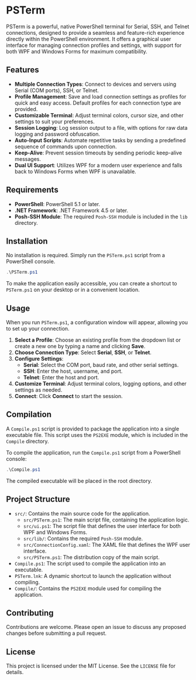 # PSTerm

PSTerm is a powerful, native PowerShell terminal for Serial, SSH, and Telnet connections, designed to provide a seamless and feature-rich experience directly within the PowerShell environment. It offers a graphical user interface for managing connection profiles and settings, with support for both WPF and Windows Forms for maximum compatibility.

## Features

- **Multiple Connection Types**: Connect to devices and servers using Serial (COM ports), SSH, or Telnet.
- **Profile Management**: Save and load connection settings as profiles for quick and easy access. Default profiles for each connection type are provided.
- **Customizable Terminal**: Adjust terminal colors, cursor size, and other settings to suit your preferences.
- **Session Logging**: Log session output to a file, with options for raw data logging and password obfuscation.
- **Auto-Input Scripts**: Automate repetitive tasks by sending a predefined sequence of commands upon connection.
- **Keep-Alive**: Prevent session timeouts by sending periodic keep-alive messages.
- **Dual UI Support**: Utilizes WPF for a modern user experience and falls back to Windows Forms when WPF is unavailable.

## Requirements

- **PowerShell**: PowerShell 5.1 or later.
- **.NET Framework**: .NET Framework 4.5 or later.
- **Posh-SSH Module**: The required `Posh-SSH` module is included in the `lib` directory.

## Installation

No installation is required. Simply run the `PSTerm.ps1` script from a PowerShell console.

```powershell
.\PSTerm.ps1
```

To make the application easily accessible, you can create a shortcut to `PSTerm.ps1` on your desktop or in a convenient location.

## Usage

When you run `PSTerm.ps1`, a configuration window will appear, allowing you to set up your connection.

1.  **Select a Profile**: Choose an existing profile from the dropdown list or create a new one by typing a name and clicking **Save**.
2.  **Choose Connection Type**: Select **Serial**, **SSH**, or **Telnet**.
3.  **Configure Settings**:
    -   **Serial**: Select the COM port, baud rate, and other serial settings.
    -   **SSH**: Enter the host, username, and port.
    -   **Telnet**: Enter the host and port.
4.  **Customize Terminal**: Adjust terminal colors, logging options, and other settings as needed.
5.  **Connect**: Click **Connect** to start the session.

## Compilation

A `Compile.ps1` script is provided to package the application into a single executable file. This script uses the `PS2EXE` module, which is included in the `Compile` directory.

To compile the application, run the `Compile.ps1` script from a PowerShell console:

```powershell
.\Compile.ps1
```

The compiled executable will be placed in the root directory.

## Project Structure

-   `src/`: Contains the main source code for the application.
    -   `src/PSTerm.ps1`: The main script file, containing the application logic.
    -   `src/ui.ps1`: The script file that defines the user interface for both WPF and Windows Forms.
    -   `src/lib/`: Contains the required `Posh-SSH` module.
    -   `src/ConnectionConfig.xaml`: The XAML file that defines the WPF user interface.
    -   `src/PSTerm.ps1`: The distribution copy of the main script.
-   `Compile.ps1`: The script used to compile the application into an executable.
-   `PSTerm.lnk`: A dynamic shortcut to launch the application without compiling.
-   `Compile/`: Contains the `PS2EXE` module used for compiling the application.

## Contributing

Contributions are welcome. Please open an issue to discuss any proposed changes before submitting a pull request.

## License

This project is licensed under the MIT License. See the `LICENSE` file for details.
